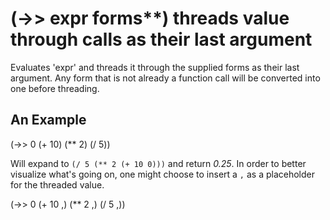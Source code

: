 # (->> expr forms**) threads value through calls as their last argument
Evaluates 'expr' and threads it through the supplied forms as their last argument. Any form that is not already a function call will be converted into one before threading.

## An Example

  (->> 0 (+ 10) (** 2) (/ 5))

Will expand to `(/ 5 (** 2 (+ 10 0)))` and return _0.25_. In order to better visualize what's going on, one might choose to insert a `,` as a placeholder for the threaded value.

  (->> 0 (+ 10 ,) (** 2 ,) (/ 5 ,))
